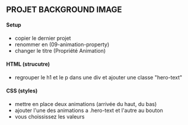 ## PROJET BACKGROUND IMAGE

#### Setup

- copier le dernier projet
- renommer en (09-animation-property)
- changer le titre (Propriété Animation)

#### HTML (strucutre)

- regrouper le h1 et le p dans une div et ajouter une classe "hero-text"

#### CSS (styles)

- mettre en place deux animations (arrivée du haut, du bas)
- ajouter l'une des animations a .hero-text et l'autre au bouton
- vous choississez les valeurs
